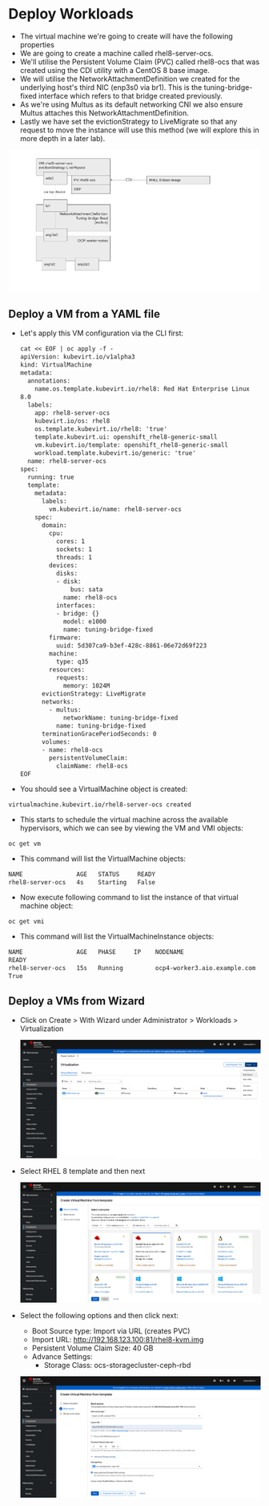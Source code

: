 # Deploy Workloads

- The virtual machine we're going to create will have the following properties
- We are going to create a machine called rhel8-server-ocs.
- We'll utilise the Persistent Volume Claim (PVC) called rhel8-ocs that was created using the CDI utility with a CentOS 8 base image.
- We will utilise the NetworkAttachmentDefinition we created for the underlying host's third NIC (enp3s0 via br1). This is the tuning-bridge-fixed interface which refers to that bridge created previously.
- As we're using Multus as its default networking CNI we also ensure Multus attaches this NetworkAttachmentDefinition.
- Lastly we have set the evictionStrategy to LiveMigrate so that any request to move the instance will use this method (we will explore this in more depth in a later lab).

![This is an image](images/1.png)

## Deploy a VM from a YAML file

- Let's apply this VM configuration via the CLI first:

  ```
  cat << EOF | oc apply -f -
  apiVersion: kubevirt.io/v1alpha3
  kind: VirtualMachine
  metadata:
    annotations:
      name.os.template.kubevirt.io/rhel8: Red Hat Enterprise Linux 8.0
    labels:
      app: rhel8-server-ocs
      kubevirt.io/os: rhel8
      os.template.kubevirt.io/rhel8: 'true'
      template.kubevirt.ui: openshift_rhel8-generic-small
      vm.kubevirt.io/template: openshift_rhel8-generic-small
      workload.template.kubevirt.io/generic: 'true'
    name: rhel8-server-ocs
  spec:
    running: true
    template:
      metadata:
        labels:
          vm.kubevirt.io/name: rhel8-server-ocs
      spec:
        domain:
          cpu:
            cores: 1
            sockets: 1
            threads: 1
          devices:
            disks:
            - disk:
                bus: sata
              name: rhel8-ocs
            interfaces:
            - bridge: {}
              model: e1000
              name: tuning-bridge-fixed
          firmware:
            uuid: 5d307ca9-b3ef-428c-8861-06e72d69f223
          machine:
            type: q35
          resources:
            requests:
              memory: 1024M
        evictionStrategy: LiveMigrate
        networks:
          - multus:
              networkName: tuning-bridge-fixed
            name: tuning-bridge-fixed
        terminationGracePeriodSeconds: 0
        volumes:
        - name: rhel8-ocs
          persistentVolumeClaim:
            claimName: rhel8-ocs
  EOF
  ```

- You should see a VirtualMachine object is created:

```
virtualmachine.kubevirt.io/rhel8-server-ocs created
```

- This starts to schedule the virtual machine across the available hypervisors, which we can see by viewing the VM and VMI objects:

```
oc get vm
```

- This command will list the VirtualMachine objects:

```
NAME               AGE   STATUS     READY
rhel8-server-ocs   4s    Starting   False
```

- Now execute following command to list the instance of that virtual machine object:

```
oc get vmi
```

- This command will list the VirtualMachineInstance objects:

```
NAME               AGE   PHASE     IP    NODENAME                       READY
rhel8-server-ocs   15s   Running         ocp4-worker3.aio.example.com   True
```

## Deploy a VMs from Wizard

- Click on Create > With Wizard under Administrator > Workloads > Virtualization

  ![This is an image](images/2.png)

- Select RHEL 8 template and then next

  ![This is an image](images/3.png)

- Select the following options and then click next:

  - Boot Source type: Import via URL (creates PVC)
  - Import URL: http://192.168.123.100:81/rhel8-kvm.img
  - Persistent Volume Claim Size: 40 GB
  - Advance Settings:
    - Storage Class: ocs-storagecluster-ceph-rbd

  ![This is an image](images/4.png)
